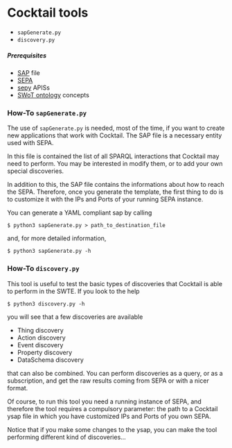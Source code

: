 # Cocktail tools

- `sapGenerate.py`
- `discovery.py`

##### Prerequisites
- [SAP](http://mml.arces.unibo.it/TR/jsap.html) file
- [SEPA](https://github.com/arces-wot/SEPABins)
- [sepy](https://github.com/arces-wot/SEPA-python3-APIs) APISs
- [SWoT ontology](https://github.com/fr4ncidir/SemanticWoT/blob/master/swot.owl) concepts

### How-To `sapGenerate.py`
The use of `sapGenerate.py` is needed, most of the time, if you want to create new applications that work with Cocktail. The SAP file is a necessary entity used with SEPA. 

In this file is contained the list of all SPARQL interactions that Cocktail may need to perform. You may be interested in modify them, or to add your own special discoveries.

In addition to this, the SAP file contains the informations about how to reach the SEPA. Therefore, once you generate the template, the first thing to do is to customize it with the IPs and Ports of your running SEPA instance.

You can generate a YAML compliant sap by calling
```
$ python3 sapGenerate.py > path_to_destination_file
```
and, for more detailed information, 
```
$ python3 sapGenerate.py -h
```

### How-To `discovery.py`
This tool is useful to test the basic types of discoveries that Cocktail is able to perform in the SWTE. If you look to the help
```
$ python3 discovery.py -h
```
you will see that a few discoveries are available

- Thing discovery
- Action discovery
- Event discovery
- Property discovery
- DataSchema discovery

that can also be combined. You can perform discoveries as a query, or as a subscription, and get the raw results coming from SEPA or with a nicer format.

Of course, to run this tool you need a running instance of SEPA, and therefore the tool requires a compulsory parameter: the path to a Cocktail ysap file in which you have customized IPs and Ports of you own SEPA.

Notice that if you make some changes to the ysap, you can make the tool performing different kind of discoveries...